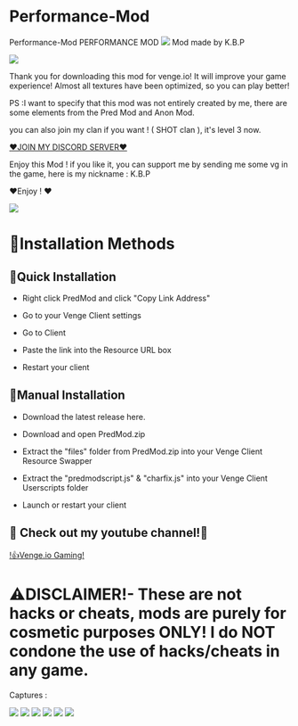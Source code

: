 # Performance-Mod

Performance-Mod
PERFORMANCE MOD
[![](https://cdn.discordapp.com/attachments/888752629780447242/894620135015464960/PERFORMANCE_Mod..jpg)]()
Mod made by K.B.P

[![](https://shields.io/github/downloads/KBPonVENGE/Performance-Mod/total)]()

Thank you for downloading this mod for venge.io! It will improve your game experience! Almost all textures have been optimized, so you can play better! 

PS  :I want to specify that this mod was not entirely created by me, there are some elements from the Pred Mod and Anon Mod.

you can also join my clan if you want ! ( SHOT clan ), it's level 3 now.

[❤️JOIN MY DISCORD SERVER❤️](https://discord.gg/WkqBjeCu5A)

Enjoy this Mod ! if you like it, you can support me by sending me some vg in the game, here is my nickname : K.B.P

❤️Enjoy ! ❤️

[![](https://cdn.discordapp.com/attachments/888752629780447242/894621258556272740/KBP.PNG)]()

# 📜Installation Methods

## 📜Quick Installation

- Right click PredMod and click "Copy Link Address"

- Go to your Venge Client settings

- Go to Client

- Paste the link into the Resource URL box

- Restart your client

## 📜Manual Installation

- Download the latest release here.

- Download and open PredMod.zip

- Extract the "files" folder from PredMod.zip into your Venge Client Resource Swapper

- Extract the "predmodscript.js" & "charfix.js" into your Venge Client Userscripts folder

- Launch or restart your client

 ## 🧐 Check out my youtube channel!🧐
 [!👍Venge.io Gaming!](https://www.youtube.com/channel/UC1NdZ3OOfG7lzoDbpSv74pQ/videos)
 

# ⚠️DISCLAIMER!- These are not hacks or cheats, mods are purely for cosmetic purposes ONLY! I do NOT condone the use of hacks/cheats in any game.

Captures :

[![](https://cdn.discordapp.com/attachments/883683035525054494/895005919811883068/temple.PNG)]()
[![](https://cdn.discordapp.com/attachments/883683035525054494/895005920948527134/sniper.PNG)]()
[![](https://cdn.discordapp.com/attachments/883683035525054494/895005925088329809/MISTL.PNG)]()
[![](https://cdn.discordapp.com/attachments/883683035525054494/895005923305717780/tec9.PNG)]()
[![](https://cdn.discordapp.com/attachments/883683035525054494/895005925713272942/mi.PNG)]()
[![](https://cdn.discordapp.com/attachments/883683035525054494/895005928145948792/SNIIPERsierra.PNG)]()

